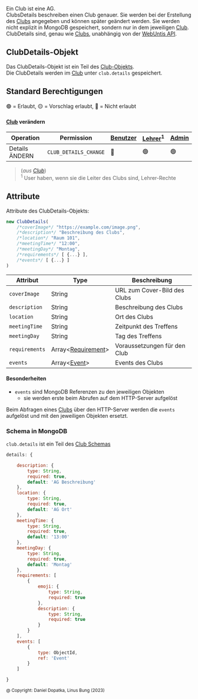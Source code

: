 Ein Club ist eine AG. \
ClubsDetails beschreiben einen Club genauer. Sie werden bei der Erstellung des [Clubs](https://github.com/Academi-fy/backend/wiki/Club) angegeben und können später geändert werden.
Sie werden nicht explizit in MongoDB gespeichert, sondern nur in dem jeweiligen [Club](https://github.com/Academi-fy/backend/wiki/Club). \
ClubDetails sind, genau wie [Clubs](https://github.com/Academi-fy/backend/wiki/Club), unabhängig von der [WebUntis API](https://help.untis.at/hc/de/articles/4886785534354-API-documentation-for-integration-partners).

## ClubDetails-Objekt

Das ClubDetails-Objekt ist ein Teil des [Club-Objekts](https://github.com/Academi-fy/backend/wiki/Club).\
Die ClubDetails werden im [Club](https://github.com/Academi-fy/backend/wiki/Club) unter `club.details` gespeichert.

## Standard Berechtigungen

🟢 = Erlaubt,
🟡 = Vorschlag erlaubt,
🔴 = Nicht erlaubt

#### [Club](https://github.com/Academi-fy/backend/wiki/Club) verändern

| Operation      | Permission            | [Benutzer](https://github.com/Academi-fy/backend/wiki/User) | [Lehrer](https://github.com/Academi-fy/backend/wiki/User)<sup>1</sup> | [Admin](https://github.com/Academi-fy/backend/wiki/User) |
|----------------|-----------------------|-------------------------------------------------------------|-----------------------------------------------------------------------|----------------------------------------------------------|
| Details ÄNDERN | `CLUB_DETAILS_CHANGE` | 🔴                                                          | 🟢                                                                    | 🟢                                                       |
> (_aus [Club](https://github.com/Academi-fy/backend/wiki/Club)_)\
> <sup>1</sup> User haben, wenn sie die Leiter des Clubs sind, Lehrer-Rechte

## Attribute

Attribute des ClubDetails-Objekts:

```javascript
new ClubDetails(
    /*coverImage*/ "https://example.com/image.png",
    /*description*/ "Beschreibung des Clubs",
    /*location*/ "Raum 101",
    /*meetingTime*/ "12:00",
    /*meetingDay*/ "Montag",
    /*requirements*/ [ {...} ],
    /*events*/ [ {...} ]
)
```

| Attribut       | Type                                                                             | Beschreibung                 |
|----------------|----------------------------------------------------------------------------------|------------------------------|
| `coverImage`   | String                                                                           | URL zum Cover-Bild des Clubs |
| `description`  | String                                                                           | Beschreibung des Clubs       |
| `location`     | String                                                                           | Ort des Clubs                |
| `meetingTime`  | String                                                                           | Zeitpunkt des Treffens       |
| `meetingDay`   | String                                                                           | Tag des Treffens             |
| `requirements` | Array<[Requirement](https://github.com/Academi-fy/backend/wiki/ClubRequirement)> | Voraussetzungen für den Club |
| `events`       | Array<[Event](https://github.com/Academi-fy/backend/wiki/ClubRequirement)>       | Events des Clubs             |

#### Besonderheiten
- `events` sind MongoDB Referenzen zu den jeweiligen Objekten
    - sie werden erste beim Abrufen auf dem HTTP-Server aufgelöst

Beim Abfragen eines [Clubs](https://github.com/Academi-fy/backend/wiki/Club) über den HTTP-Server werden die `events` aufgelöst und mit den jeweiligen Objekten ersetzt.

### Schema in MongoDB

`club.details` ist ein Teil des [Club Schemas](https://github.com/Academi-fy/backend/wiki/Club#club-schema-in-mongodb)
```javascript
details: {

    description: {
        type: String,
        required: true,
        default: 'AG Beschreibung'
    },
    location: {
        type: String,
        required: true,
        default: 'AG Ort'
    },
    meetingTime: {
        type: String,
        required: true,
        default: '13:00'
    },
    meetingDay: {
        type: String,
        required: true,
        default: 'Montag'
    },
    requirements: [
        {
            emoji: {
                type: String,
                required: true
            },
            description: {
                type: String,
                required: true
            }
        }
    ], 
    events: [
        {
            type: ObjectId,
            ref: 'Event'
        }
    ]

}
```

<sub>@ Copyright: Daniel Dopatka, Linus Bung (2023)</sub>